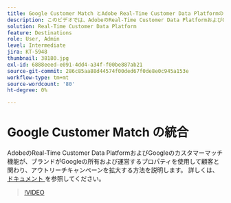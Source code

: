 ```yaml
---
title: Google Customer Match とAdobe Real-Time Customer Data Platformの統合
description: このビデオでは、AdobeのReal-Time Customer Data PlatformおよびGoogleのカスタマーマッチ機能が、企業がGoogleの所有および運営プロパティを使用して顧客と関わり、アウトリーチキャンペーンを拡大するのに役立つ仕組みを示します。
solution: Real-Time Customer Data Platform
feature: Destinations
role: User, Admin
level: Intermediate
jira: KT-5948
thumbnail: 38180.jpg
exl-id: 6888eeed-e091-4dd4-a34f-f00be887ab21
source-git-commit: 286c85aa88d44574f00ded67f0de8e0c945a153e
workflow-type: tm+mt
source-wordcount: '80'
ht-degree: 0%

---
```


# Google Customer Match の統合

AdobeのReal-Time Customer Data PlatformおよびGoogleのカスタマーマッチ機能が、ブランドがGoogleの所有および運営するプロパティを使用して顧客と関わり、アウトリーチキャンペーンを拡大する方法を説明します。 詳しくは、[ ドキュメント ](https://experienceleague.adobe.com/docs/experience-platform/destinations/catalog/advertising/google-customer-match.html) を参照してください。

>[!VIDEO](https://video.tv.adobe.com/v/38180?learn=on&enablevpops)
